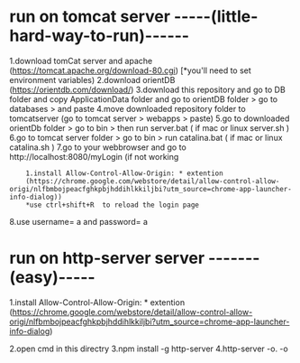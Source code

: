 <h1>run on tomcat server -----(little-hard-way-to-run)------</h1>

1.download tomCat server and apache (https://tomcat.apache.org/download-80.cgi) [*you'll need to set environment variables) 
2.download orientDB (https://orientdb.com/download/)
3.download this repository and go to DB folder and copy ApplicationData folder and go to orientDB folder > go to databases > and paste 
4.move downloaded repository folder to tomcatserver (go to tomcat server > webapps > paste)
5.go to downloaded orientDb folder > go to bin > then run server.bat ( if mac or linux server.sh  ) 
6.go to tomcat server folder > go to bin > run catalina.bat ( if mac or linux catalina.sh  ) 
7.go to your webbrowser and go to http://localhost:8080/myLogin 
         (if not working 

        1.install Allow-Control-Allow-Origin: * extention 
        (https://chrome.google.com/webstore/detail/allow-control-allow-origi/nlfbmbojpeacfghkpbjhddihlkkiljbi?utm_source=chrome-app-launcher-info-dialog))
        *use ctrl+shift+R  to reload the login page 
        
8.use username= a and password= a 

 


<h1>run on http-server server -------(easy)-----</h1>

1.install Allow-Control-Allow-Origin: * extention 
(https://chrome.google.com/webstore/detail/allow-control-allow-origi/nlfbmbojpeacfghkpbjhddihlkkiljbi?utm_source=chrome-app-launcher-info-dialog)

2.open cmd in this directry
3.npm install -g http-server
4.http-server -o. -o
